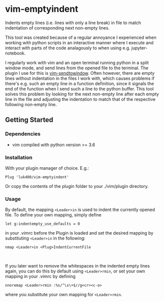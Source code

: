 # vim-emptyindent

Indents empty lines (i.e. lines with only a line break) in file to match indentation of corresponding next non-empty lines.

This tool was created because of a regular annoyance I experienced when working with python scripts in an interactive manner where I execute and interact with parts of the code analagously to when using e.g. jupyter-notebook. 

I regularly work with vim and an open terminal running python in a split window mode, and send lines from the opened file to the terminal. The plugin I use for this is [vim-sendtowindow](https://github.com/karoliskoncevicius/vim-sendtowindow). 
Often however, there are empty lines without indentation in the files I work with, which causes problems if there's e.g. such an empty line in a function definition, since it signals the end of the function when I send such a line to the python buffer. 
This tool solves this problem by looking for the next non-empty line after each empty line in the file and adjusting the indentation to match that of the respective following non-empty line. 


## Getting Started

### Dependencies

* vim compiled with python version >= 3.6

### Installation

With your plugin manager of choice. E.g.:

```
Plug 'luk400/vim-emptyindent' 
```

Or copy the contents of the plugin folder to your ./vim/plugin directory.

### Usage

By default, the mapping `<Leader>in` is used to indent the currently opened file.
To define your own mapping, simply define
```
let g:indentempty_use_defaults = 0
```
in your .vimrc before the Plugin is loaded and set the desired mapping by substituting `<Leader>in` in the following:
```
nmap <Leader>in <Plug>IndentCurrentFile
```
&nbsp;

If you later want to remove the whitespaces in the indented empty lines again, you can do this by default using `<Leader>rmin`, or set your own mapping in your .vimrc by defining
```
nnoremap <Leader>rmin :%s/^\s\+$//g<cr><c-o>
```
where you substitute your own mapping for `<Leader>rmin`.
